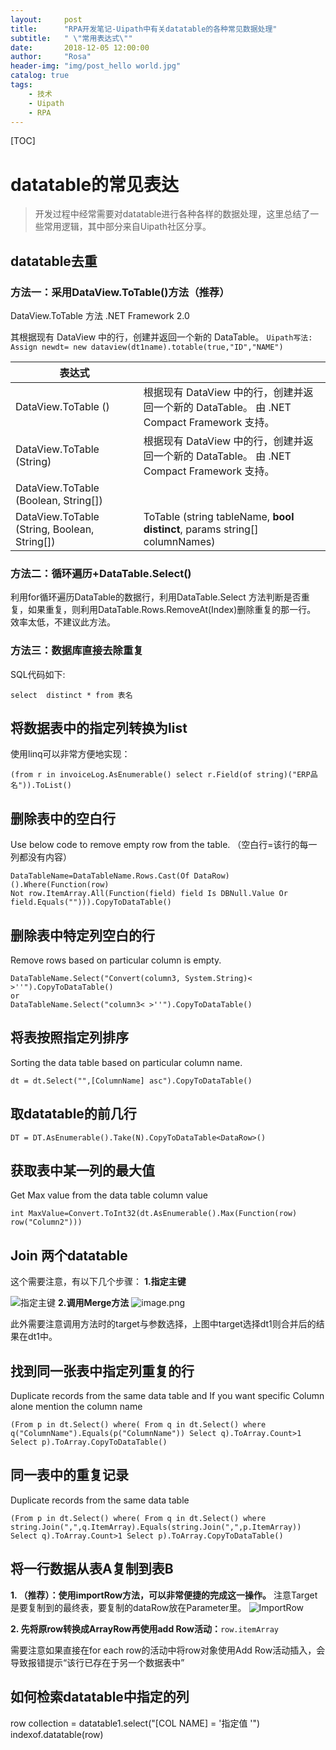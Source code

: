 ```yaml
---
layout:     post
title:      "RPA开发笔记-Uipath中有关datatable的各种常见数据处理"
subtitle:   " \"常用表达式\""
date:       2018-12-05 12:00:00
author:     "Rosa"
header-img: "img/post_hello world.jpg"
catalog: true
tags:
    - 技术
    - Uipath
    - RPA
---
```

[TOC]
# datatable的常见表达
>开发过程中经常需要对datatable进行各种各样的数据处理，这里总结了一些常用逻辑，其中部分来自Uipath社区分享。

## datatable去重
### 方法一：采用DataView.ToTable()方法（推荐）

DataView.ToTable 方法
.NET Framework 2.0

其根据现有 DataView 中的行，创建并返回一个新的 DataTable。
`Uipath写法: Assign newdt= new dataview(dt1name).totable(true,"ID","NAME")`

| 表达式 |  |
| --- | --- |
| DataView.ToTable ()  | 根据现有 DataView 中的行，创建并返回一个新的 DataTable。 由 .NET Compact Framework 支持。 |
| DataView.ToTable (String)   | 根据现有 DataView 中的行，创建并返回一个新的 DataTable。 由 .NET Compact Framework 支持。 |
| DataView.ToTable (Boolean, String[]) |  |
| DataView.ToTable (String, Boolean, String[]) |  ToTable (string tableName, **bool distinct**, params string[] columnNames)|
 


### 方法二：循环遍历+DataTable.Select()
利用for循环遍历DataTable的数据行，利用DataTable.Select 方法判断是否重复，如果重复，则利用DataTable.Rows.RemoveAt(Index)删除重复的那一行。
效率太低，不建议此方法。


### 方法三：数据库直接去除重复

SQL代码如下:

`select  distinct * from 表名`

## 将数据表中的指定列转换为list
使用linq可以非常方便地实现：
```
(from r in invoiceLog.AsEnumerable() select r.Field(of string)("ERP品名")).ToList()
```


## 删除表中的空白行
Use below code to remove empty row from the table.
（空白行=该行的每一列都没有内容）
```
DataTableName=DataTableName.Rows.Cast(Of DataRow)().Where(Function(row) 
Not row.ItemArray.All(Function(field) field Is DBNull.Value Or field.Equals(""))).CopyToDataTable()
```

## 删除表中特定列空白的行
Remove rows based on particular column is empty.
```
DataTableName.Select("Convert(column3, System.String)< >''").CopyToDataTable()
or
DataTableName.Select("column3< >''").CopyToDataTable()
```

## 将表按照指定列排序
Sorting the data table based on particular column name.
```
dt = dt.Select("",[ColumnName] asc").CopyToDataTable()
```
## 取datatable的前几行

```
DT = DT.AsEnumerable().Take(N).CopyToDataTable<DataRow>()
```


## 获取表中某一列的最大值
Get Max value from the data table column value
```
int MaxValue=Convert.ToInt32(dt.AsEnumerable().Max(Function(row) row("Column2")))
```

## Join 两个datatable
这个需要注意，有以下几个步骤：
**1.指定主键**

![指定主键](https://upload-images.jianshu.io/upload_images/11970634-54af5078ddfcf6f9.png?imageMogr2/auto-orient/strip%7CimageView2/2/w/640)
**2.调用Merge方法**
![image.png](https://upload-images.jianshu.io/upload_images/11970634-7de34656d51bcebe.png?imageMogr2/auto-orient/strip%7CimageView2/2/w/840)

此外需要注意调用方法时的target与参数选择，上图中target选择dt1则合并后的结果在dt1中。


## 找到同一张表中指定列重复的行
Duplicate records from the same data table and
If you want specific Column alone mention the column name
```
(From p in dt.Select() where( From q in dt.Select() where q("ColumnName").Equals(p("ColumnName")) Select q).ToArray.Count>1 Select p).ToArray.CopyToDataTable()
```

## 同一表中的重复记录
Duplicate records from the same data table
```
(From p in dt.Select() where( From q in dt.Select() where string.Join(",",q.ItemArray).Equals(string.Join(",",p.ItemArray)) Select q).ToArray.Count>1 Select p).ToArray.CopyToDataTable()
```
## 将一行数据从表A复制到表B

**1. （推荐）：使用importRow方法，可以非常便捷的完成这一操作。**
注意Target是要复制到的最终表，要复制的dataRow放在Parameter里。
![ImportRow](http://rosalion.github.io/img/in-post/post_UP-Method-ImportRow.png)

**2. 先将原row转换成ArrayRow再使用add Row活动：**`row.itemArray`

需要注意如果直接在for each row的活动中将row对象使用Add Row活动插入，会导致报错提示“该行已存在于另一个数据表中”

## 如何检索datatable中指定的列
row collection = datatable1.select("[COL NAME] = '指定值 '")
indexof.datatable(row)
